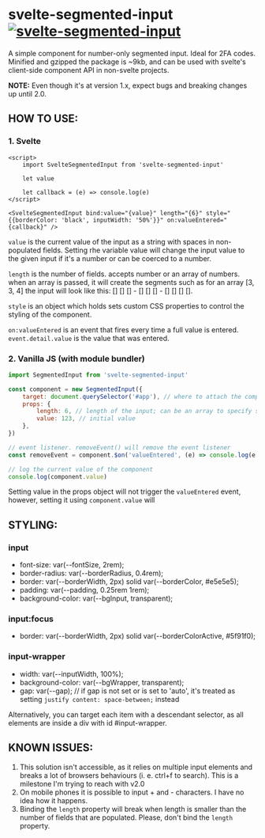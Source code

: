 # svelte-segmented-input [![svelte-segmented-input](https://img.shields.io/badge/-svelte--segmented--input-orange)](https://github.com/ZuriPL/svelte-segmented-input)

A simple component for number-only segmented input. Ideal for 2FA codes. Minified and gzipped the package is ~9kb, and can be used with svelte's client-side component API in non-svelte projects.

**NOTE:** Even though it's at version 1.x, expect bugs and breaking changes up until 2.0.

## HOW TO USE:

### 1. Svelte

```svelte
<script>
    import SvelteSegmentedInput from 'svelte-segmented-input'

    let value

    let callback = (e) => console.log(e)
</script>

<SvelteSegmentedInput bind:value="{value}" length="{6}" style="{{borderColor: 'black', inputWidth: '50%'}}" on:valueEntered="{callback}" />
```

`value` is the current value of the input as a string with spaces in non-populated fields. Setting rhe variable value will change the input value to the given input if it's a number or can be coerced to a number.

`length` is the number of fields. accepts number or an array of numbers. when an array is passed, it will create the segments such as for an array [3, 3, 4] the input will look like this: [] [] [] - [] [] [] - [] [] [] [].

`style` is an object which holds sets custom CSS properties to control the styling of the component.

`on:valueEntered` is an event that fires every time a full value is entered. `event.detail.value` is the value that was entered.

### 2. Vanilla JS (with module bundler)

```javascript
import SegmentedInput from 'svelte-segmented-input'

const component = new SegmentedInput({
	target: document.querySelector('#app'), // where to attach the component in the DOM
	props: {
		length: 6, // length of the input; can be an array to specify segments
		value: 123, // initial value
	},
})

// event listener. removeEvent() will remove the event listener
const removeEvent = component.$on('valueEntered', (e) => console.log(e.detail.value))

// log the current value of the component
console.log(component.value)
```

Setting value in the props object will not trigger the `valueEntered` event, however, setting it using `component.value` will

## STYLING:

### input

-   font-size: var(--fontSize, 2rem);
-   border-radius: var(--borderRadius, 0.4rem);
-   border: var(--borderWidth, 2px) solid var(--borderColor, #e5e5e5);
-   padding: var(--padding, 0.25rem 1rem);
-   background-color: var(--bgInput, transparent);

### input:focus

-   border: var(--borderWidth, 2px) solid var(--borderColorActive, #5f91f0);

### input-wrapper

-   width: var(--inputWidth, 100%);
-   background-color: var(--bgWrapper, transparent);
-   gap: var(--gap);
    // if gap is not set or is set to 'auto', it's treated as setting `justify content: space-between;` instead

Alternatively, you can target each item with a descendant selector, as all elements are inside a div with id #input-wrapper.

## KNOWN ISSUES:

1. This solution isn't accessible, as it relies on multiple input elements and breaks a lot of browsers behaviours (i. e. ctrl+f to search). This is a milestone I'm trying to reach with v2.0
2. On mobile phones it is possible to input + and - characters. I have no idea how it happens.
3. Binding the `length` property will break when length is smaller than the number of fields that are populated. Please, don't bind the `length` property.
